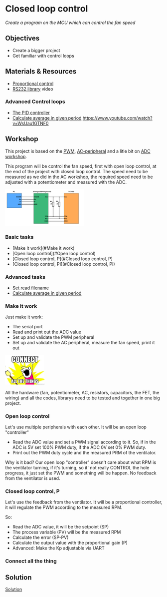 # Closed loop control
*Create a program on the MCU which can control the fan speed*

## Objectives
 - Create a bigger project
 - Get familiar with control loops

## Materials & Resources

- [Proportional control](https://en.wikipedia.org/wiki/Proportional_control)
- [RS232 library](https://www.youtube.com/watch?v=4jgBy1aOltU&t=11s) video

### Advanced Control loops
- [The PID controller](https://en.wikipedia.org/wiki/PID_controller)
- [Calculate average in given period](#calculate-average-in-given-period)
https://www.youtube.com/watch?v=WsUau1GTNF0

## Workshop
This project is based on the [PWM](https://github.com/greenfox-academy/teaching-materials/tree/master/workshop/hardware/PWM), [AC-peripheral](https://github.com/greenfox-academy/teaching-materials/tree/master/workshop/hardware/AC-peripheral) and a litle bit on [ADC workshop](https://github.com/greenfox-academy/teaching-materials/tree/master/workshop/hardware/SPI-communication-ADC).

This program will be control the fan speed, first with open loop control, at the end of the project with closed loop control. The speed need to be measured as we did in the AC workshop, the required speed need to be adjusted with a potentiometer and measured with the ADC.


<img src="img/GF-ATmega168PB-TempLogger.png" width="50%"></img>

### Basic tasks
- [Make it work](#Make it work)
- [Open loop control](#Open loop control)
- [Closed loop control, P](#Closed loop control, P)
- [Closed loop control, PI](#Closed loop control, PI)

### Advanced tasks
- [Set read filename](#set-read-filename)
- [Calculate average in given period](#calculate-average-in-given-period)

### Make it work
Just make it work:
 - The serial port
 - Read and print out the ADC value
 - Set up and validate the PWM peripheral
 - Set up and validate the AC peripheral, measure the fan speed, print it out

<img src="img/connect-all-the-things.jpg" width="25%"></img>

All the hardware (fan, potentiometer, AC, resistors, capacitors, the FET, the wiring) and all the codes, librarys need to be tested and together in one big project.

### Open loop control
Let's use multiple peripherals with each other. It will be an open loop "controller"
  - Read the ADC value and set a PWM signal according to it. So, if in the ADC is 5V set 100% PWM duty, if the ADC 0V set 0% PWM duty.
  - Print out the PWM duty cycle and the measured PRM of the ventilator.

  Why is it bad? Our open loop "controller" doesn't care about what RPM is the ventilator turning, if it's turning, so it' not really CONTROL the hole progress, it just set the PWM and something will be happen. No feedback from the ventilator is used.

### Closed loop control, P

Let's use the feedback from the ventilator. It will be a proportional controller, it will regulate the PWM according to the measured RPM.

So:
- Read the ADC value, it will be the setpoint (SP)
- The process variable (PV) will be the measured RPM
- Calculate the error (SP-PV)
- Calculate the output value with the proportional gain (P)
- Advanced: Make the Kp adjustable via UART

### Connect all the thing


## Solution
[Solution](#)
